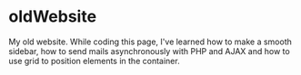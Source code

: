 # oldWebsite
My old website. While coding this page, I've learned how to make a smooth sidebar, how to send mails asynchronously with PHP and AJAX and how to use grid to position elements in the container.
